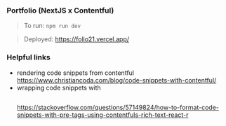 ### Portfolio (NextJS x Contentful)

> To run: `npm run dev`

> Deployed: https://folio21.vercel.app/


### Helpful links

* rendering code snippets from contentful https://www.christiancoda.com/blog/code-snippets-with-contentful/
* wrapping code snippets with <pre></pre> https://stackoverflow.com/questions/57149824/how-to-format-code-snippets-with-pre-tags-using-contentfuls-rich-text-react-r